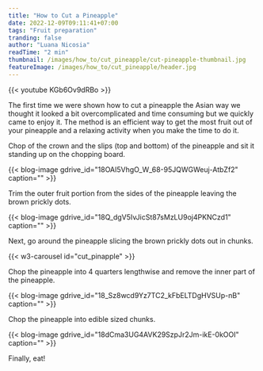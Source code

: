 ```yaml
---
title: "How to Cut a Pineapple"
date: 2022-12-09T09:11:41+07:00
tags: "Fruit preparation"
tranding: false
author: "Luana Nicosia"
readTime: "2 min"
thumbnail: /images/how_to/cut_pineapple/cut-pineapple-thumbnail.jpg
featureImage: /images/how_to/cut_pineapple/header.jpg
---
```


{{< youtube KGb6Ov9dRBo >}}
<br>

The first time we were shown how to cut a pineapple the Asian way we thought it looked a bit overcomplicated and time consuming but we quickly came to enjoy it. The method is an efficient way to get the most fruit out of your pineapple and a relaxing activity when you make the time to do it. 

Chop of the crown and the slips (top and bottom) of the pineapple and sit it standing up on the chopping board.

{{< blog-image gdrive_id="18OAI5VhgO_W_68-95JQWGWeuj-AtbZf2" caption="" >}}

Trim the outer fruit portion from the sides of the pineapple leaving the brown prickly dots. 

{{< blog-image gdrive_id="18Q_dgV5IvJicSt87sMzLU9oj4PKNCzd1" caption="" >}}

Next, go around the pineapple slicing the brown prickly dots out in chunks.

{{< w3-carousel id="cut_pinapple" >}}

Chop the pineapple into 4 quarters lengthwise and remove the inner part of the pineapple.

{{< blog-image gdrive_id="18_Sz8wcd9Yz7TC2_kFbELTDgHVSUp-nB" caption="" >}}

Chop the pineapple into edible sized chunks.

{{< blog-image gdrive_id="18dCma3UG4AVK29SzpJr2Jm-ikE-0kOOI" caption="" >}}

Finally, eat!
